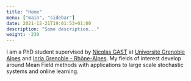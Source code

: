 ```yaml
---
title: "Home"
menu: ["main", "sidebar"]
date: 2021-12-21T19:01:53+01:00
description: "Some description..."
weight: -230
---
```


I am a PhD student supervised by [Nicolas GAST] at [Université Grenoble Alpes] and [Inria Grenoble - Rhône-Alpes]. My fields of interest develop around Mean Field methods with applications to large scale stochastic systems and online learning.


[Nicolas GAST]: http://polaris.imag.fr/nicolas.gast/index.html
[Université Grenoble Alpes]: https://www.univ-grenoble-alpes.fr/
[Inria Grenoble - Rhône-Alpes]: https://www.inria.fr/en/centre-inria-grenoble-rhone-alpes